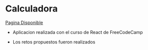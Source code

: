 # Calculadora

[Pagina Disponible]() 

- Aplicacion realizada con el curso de React de FreeCodeCamp

- Los retos propuestos fueron realizados